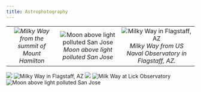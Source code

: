 ```yaml
---
title: Astrophotography
---
```

| | | |
|:-------------------------:|:-------------------------:|:-------------------------:|
|![](/milkyway_at_lick.png)*Milky Way from the summit of Mount Hamilton*|![Moon above light polluted San Jose](/moon_over_light.png)*Moon above light polluted San Jose*|![Milky Way in Flagstaff, AZ](/coconino.png)*Milky Way from US Naval Observatory in Flagstaff, AZ.*|


![](/moonevc.png) 
![Milky Way in Flagstaff, AZ](/coconino.png)
![](/idk.png)
![Milk Way at Lick Observatory](/milkyway_at_lick.png)
![Moon above light polluted San Jose](/moon_over_light.png)



